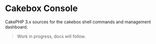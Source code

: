 # Cakebox Console

CakePHP 3.x sources for the cakebox shell commands and management dashboard.

> Work in progress, docs will follow.
